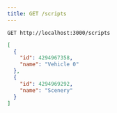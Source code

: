 ```yaml
---
title: GET /scripts
---
```


    GET http://localhost:3000/scripts

```json
[
  {
    "id": 4294967358,
    "name": "Vehicle 0"
  },
  {
    "id": 4294969292,
    "name": "Scenery"
  }
]
```
